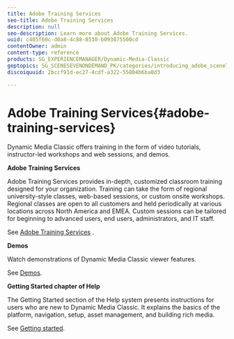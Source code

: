 ```yaml
---
title: Adobe Training Services
seo-title: Adobe Training Services
description: null
seo-description: Learn more about Adobe Training Services.
uuid: c405f60c-d0a8-4c88-8530-b093875500cd
contentOwner: admin
content-type: reference
products: SG_EXPERIENCEMANAGER/Dynamic-Media-Classic
geptopics: SG_SCENESEVENONDEMAND_PK/categories/introducing_adobe_scene7
discoiquuid: 2bccf91d-ec27-4cdf-a322-55804b6ba0d3

---
```


# Adobe Training Services{#adobe-training-services}

Dynamic Media Classic offers training in the form of video tutorials, instructor-led workshops and web sessions, and demos.

**Adobe Training Services**

Adobe Training Services provides in-depth, customized classroom training designed for your organization. Training can take the form of regional university-style classes, web-based sessions, or custom onsite workshops. Regional classes are open to all customers and held periodically at various locations across North America and EMEA. Custom sessions can be tailored for beginning to advanced users, end users, administrators, and IT staff.

See [Adobe Training Services](https://training.adobe.com/training.html) [](https://www.adobe.com/go/learn_sc7_trainingrequest_en).

**Demos**

Watch demonstrations of Dynamic Media Classic viewer features.

See [Demos](https://www.adobe.com/solutions/web-experience-management/rich-media-assets-demos.html).

**Getting Started chapter of Help**

The Getting Started section of the Help system presents instructions for users who are new to Dynamic Media Classic. It explains the basics of the platform, navigation, setup, asset management, and building rich media.

See [Getting started](dmc-platform-overview.md).